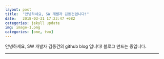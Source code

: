 ```yaml
---
layout: post
title:  "안녕하세요, SW 개발자 김동건입니다!"
date:   2018-03-31 17:23:47 +082
categories: jekyll update
img: image-1.png
categories: [one, two]
---
```

안녕하세요, SW 개발자 김동건의 github blog 입니다!
블로그 만드는 중입니다.

- - -


